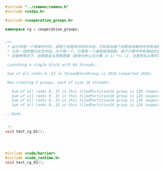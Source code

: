 ﻿```c++

#include "../common/common.h"
#include <stdio.h>

#include <cooperative_groups.h>

namespace cg = cooperative_groups;


/**
 * 此示例是一个简单的代码，说明了线程块内的协作组。代码启动单个线程块创建块中所有线程的协作组，
 * 以及一组拼接分区协作组。对于每一个，它使用一个通用缩减函数，用于计算中所有等级的总和这个群体。
 * 在每种情况下，结果都会与预期答案（使用分析公式计算（n-1）*n）/2，注意排名从零开始）。

 Launching a single block with 64 threads...

 Sum of all ranks 0..63 in threadBlockGroup is 2016 (expected 2016)

 Now creating 4 groups, each of size 16 threads:

   Sum of all ranks 0..15 in this tiledPartition16 group is 120 (expected 120)
   Sum of all ranks 0..15 in this tiledPartition16 group is 120 (expected 120)
   Sum of all ranks 0..15 in this tiledPartition16 group is 120 (expected 120)
   Sum of all ranks 0..15 in this tiledPartition16 group is 120 (expected 120)

...Done.


 */
void test_cg_01();




#include <cuda/barrier>
#include <cuda_runtime.h>
void test_cg_02();
```
